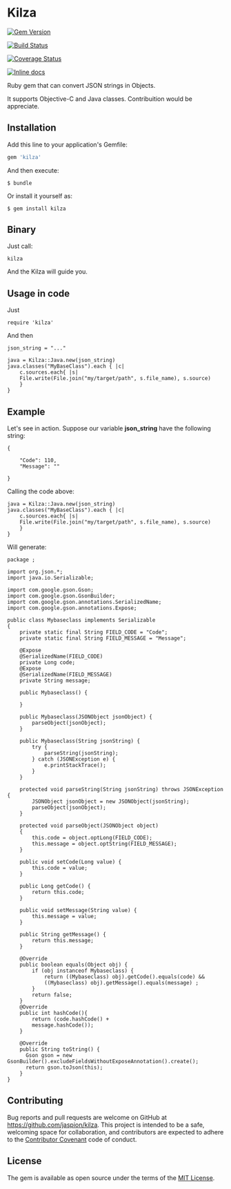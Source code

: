 # Kilza

[![Gem Version](https://badge.fury.io/rb/kilza.svg)](https://badge.fury.io/rb/kilza)

[![Build Status](https://travis-ci.org/Jaspion/Kilza.svg?branch=master)](https://travis-ci.org/Jaspion/Kilza)

[![Coverage Status](https://coveralls.io/repos/github/Jaspion/Kilza/badge.svg?branch=master)](https://coveralls.io/github/Jaspion/Kilza?branch=master)

[![Inline docs](http://inch-ci.org/github/jaspion/kilza.svg?branch=master)](http://inch-ci.org/github/jaspion/kilza)

Ruby gem that can convert JSON strings in Objects.

It supports Objective-C and Java classes. Contribuition would be appreciate.

## Installation

Add this line to your application's Gemfile:

```ruby
gem 'kilza'
```

And then execute:

    $ bundle

Or install it yourself as:

    $ gem install kilza

## Binary

Just call:

	kilza
	
And the Kilza will guide you.

## Usage in code

Just

	require 'kilza'
	
And then

```
json_string = "..."

java = Kilza::Java.new(json_string)
java.classes("MyBaseClass").each { |c|
	c.sources.each{ |s|
	File.write(File.join("my/target/path", s.file_name), s.source)
	}
}
```

## Example

Let's see in action.
Suppose our variable **json_string** have the following string:

```
{

    "Code": ​110,
    "Message": ""

}
```

Calling the code above:

```
java = Kilza::Java.new(json_string)
java.classes("MyBaseClass").each { |c|
	c.sources.each{ |s|
	File.write(File.join("my/target/path", s.file_name), s.source)
	}
}
```

Will generate:

```
package ;

import org.json.*;
import java.io.Serializable;

import com.google.gson.Gson;
import com.google.gson.GsonBuilder;
import com.google.gson.annotations.SerializedName;
import com.google.gson.annotations.Expose;

public class Mybaseclass implements Serializable
{
    private static final String FIELD_CODE = "Code";
    private static final String FIELD_MESSAGE = "Message";

    @Expose
    @SerializedName(FIELD_CODE)
    private Long code;
    @Expose
    @SerializedName(FIELD_MESSAGE)
    private String message;

    public Mybaseclass() {

    }

    public Mybaseclass(JSONObject jsonObject) {
        parseObject(jsonObject);
    }

    public Mybaseclass(String jsonString) {
        try {
            parseString(jsonString);
        } catch (JSONException e) {
            e.printStackTrace();
        }
    }

    protected void parseString(String jsonString) throws JSONException {
        JSONObject jsonObject = new JSONObject(jsonString);
        parseObject(jsonObject);
    }

    protected void parseObject(JSONObject object)
    {
        this.code = object.optLong(FIELD_CODE);
        this.message = object.optString(FIELD_MESSAGE);
    }

    public void setCode(Long value) {
        this.code = value;
    }

    public Long getCode() {
        return this.code;
    }

    public void setMessage(String value) {
        this.message = value;
    }

    public String getMessage() {
        return this.message;
    }

    @Override
    public boolean equals(Object obj) {
        if (obj instanceof Mybaseclass) {
            return ((Mybaseclass) obj).getCode().equals(code) &&
            ((Mybaseclass) obj).getMessage().equals(message) ;
        }
        return false;
    }
    @Override
    public int hashCode(){
        return (code.hashCode() +
        message.hashCode());
    }

    @Override
    public String toString() {
      Gson gson = new GsonBuilder().excludeFieldsWithoutExposeAnnotation().create();
      return gson.toJson(this);
    }
}
```

## Contributing

Bug reports and pull requests are welcome on GitHub at https://github.com/jaspion/kilza. This project is intended to be a safe, welcoming space for collaboration, and contributors are expected to adhere to the [Contributor Covenant](contributor-covenant.org) code of conduct.


## License

The gem is available as open source under the terms of the [MIT License](http://opensource.org/licenses/MIT).
